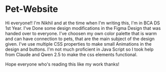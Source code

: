 # Pet-Website

Hi everyone!!
I'm Nikhil and at the time when I'm writing this, I'm in BCA DS 1st Year.
I've Done some design modifications in the Figma Design that was handed over to everyone.
I've choosen my own color palette that is warm and can have connection to pets, that are the main subject of the design given.
I've use multiple CSS properties to make small Animations in the design and buttons.
I'm not much proficient in Java Script so I took help from Claude and Qwen 2.5 to make the css elements functional.

Hope everyone who's reading this like my work
thanks!
